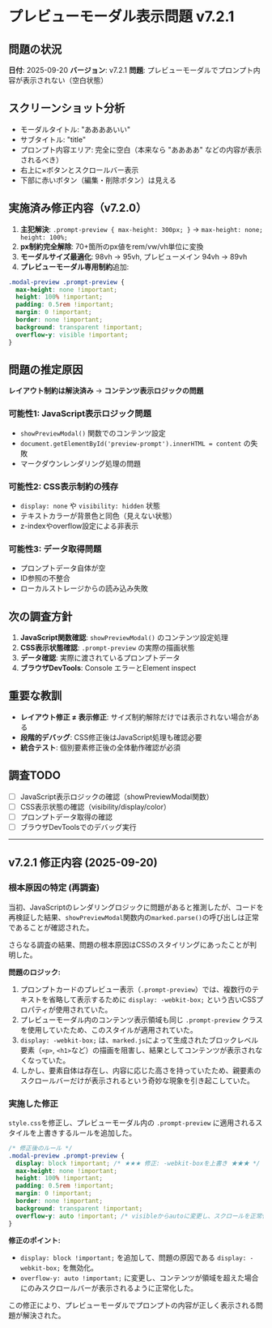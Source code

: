 # プレビューモーダル表示問題 v7.2.1

## 問題の状況

**日付**: 2025-09-20
**バージョン**: v7.2.1
**問題**: プレビューモーダルでプロンプト内容が表示されない（空白状態）

## スクリーンショット分析

- モーダルタイトル: "ああああいい"
- サブタイトル: "title"
- プロンプト内容エリア: 完全に空白（本来なら "ああああ" などの内容が表示されるべき）
- 右上に×ボタンとスクロールバー表示
- 下部に赤いボタン（編集・削除ボタン）は見える

## 実施済み修正内容（v7.2.0）

1. **主犯解決**: `.prompt-preview { max-height: 300px; }` → `max-height: none; height: 100%;`
2. **px制約完全解除**: 70+箇所のpx値をrem/vw/vh単位に変換
3. **モーダルサイズ最適化**: 98vh → 95vh, プレビューメイン 94vh → 89vh
4. **プレビューモーダル専用制約**追加:

```css
.modal-preview .prompt-preview {
  max-height: none !important;
  height: 100% !important;
  padding: 0.5rem !important;
  margin: 0 !important;
  border: none !important;
  background: transparent !important;
  overflow-y: visible !important;
}
```

## 問題の推定原因

**レイアウト制約は解決済み** → **コンテンツ表示ロジックの問題**

### 可能性1: JavaScript表示ロジック問題

- `showPreviewModal()` 関数でのコンテンツ設定
- `document.getElementById('preview-prompt').innerHTML = content` の失敗
- マークダウンレンダリング処理の問題

### 可能性2: CSS表示制約の残存

- `display: none` や `visibility: hidden` 状態
- テキストカラーが背景色と同色（見えない状態）
- z-indexやoverflow設定による非表示

### 可能性3: データ取得問題

- プロンプトデータ自体が空
- ID参照の不整合
- ローカルストレージからの読み込み失敗

## 次の調査方針

1. **JavaScript関数確認**: `showPreviewModal()` のコンテンツ設定処理
2. **CSS表示状態確認**: `.prompt-preview` の実際の描画状態
3. **データ確認**: 実際に渡されているプロンプトデータ
4. **ブラウザDevTools**: Console エラーとElement inspect

## 重要な教訓

- **レイアウト修正 ≠ 表示修正**: サイズ制約解除だけでは表示されない場合がある
- **段階的デバッグ**: CSS修正後はJavaScript処理も確認必要
- **統合テスト**: 個別要素修正後の全体動作確認が必須

## 調査TODO

- [ ] JavaScript表示ロジックの確認（showPreviewModal関数）
- [ ] CSS表示状態の確認（visibility/display/color）
- [ ] プロンプトデータ取得の確認
- [ ] ブラウザDevToolsでのデバッグ実行

---

## v7.2.1 修正内容 (2025-09-20)

### 根本原因の特定 (再調査)

当初、JavaScriptのレンダリングロジックに問題があると推測したが、コードを再検証した結果、`showPreviewModal`関数内の`marked.parse()`の呼び出しは正常であることが確認された。

さらなる調査の結果、問題の根本原因はCSSのスタイリングにあったことが判明した。

**問題のロジック:**

1. プロンプトカードのプレビュー表示（`.prompt-preview`）では、複数行のテキストを省略して表示するために `display: -webkit-box;` という古いCSSプロパティが使用されていた。
2. プレビューモーダル内のコンテンツ表示領域も同じ `.prompt-preview` クラスを使用していたため、このスタイルが適用されていた。
3. `display: -webkit-box;` は、`marked.js`によって生成されたブロックレベル要素（`<p>`, `<h1>`など）の描画を阻害し、結果としてコンテンツが表示されなくなっていた。
4. しかし、要素自体は存在し、内容に応じた高さを持っていたため、親要素のスクロールバーだけが表示されるという奇妙な現象を引き起こしていた。

### 実施した修正

`style.css`を修正し、プレビューモーダル内の `.prompt-preview` に適用されるスタイルを上書きするルールを追加した。

```css
/* 修正後のルール */
.modal-preview .prompt-preview {
  display: block !important; /* ★★★ 修正: -webkit-boxを上書き ★★★ */
  max-height: none !important;
  height: 100% !important;
  padding: 0.5rem !important;
  margin: 0 !important;
  border: none !important;
  background: transparent !important;
  overflow-y: auto !important; /* visibleからautoに変更し、スクロールを正常化 */
}
```

**修正のポイント:**

- `display: block !important;` を追加して、問題の原因である `display: -webkit-box;` を無効化。
- `overflow-y: auto !important;` に変更し、コンテンツが領域を超えた場合にのみスクロールバーが表示されるように正常化した。

この修正により、プレビューモーダルでプロンプトの内容が正しく表示される問題が解決された。
